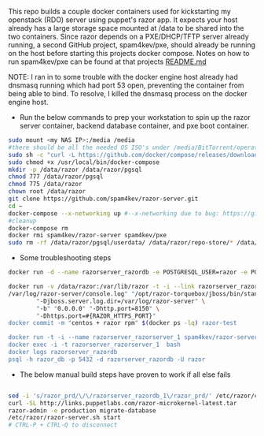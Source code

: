 This repo builds a couple docker containers used for kickstarting my openstack (RDO) server using puppet's razor app.
It expects your host already has a large storage space mounted at /data to be shared into the two containers. Since razor depends on a PXE/DHCP/TFTP server already running, a second GitHub project, spam4kev/pxe, should already be running on the host before starting this projects docker compose. Notes on how to run spam4kev/pxe can be found at that projects [README.md](http://github.com/spam4kev/pxe)

NOTE: I ran in to some trouble with the docker engine host already had dnsmasq running which had port 53 open, preventing the container from being able to bind. To resolve, I killed the dnsmasq process on the docker engine host.

-  Run the below commands to prep your workstation to spin up the razor server container, backend database container, and pxe boot container.
```bash
sudo mount <my NAS IP>:/media /media
#there should be all the needed OS ISO's under /media/BitTorrent/operating_systems/\<os name (eg; centos)>
sudo sh -c "curl -L https://github.com/docker/compose/releases/download/1.5.2/docker-compose-`uname -s`-`uname -m` > /usr/local/bin/docker-compose"
sudo chmod +x /usr/local/bin/docker-compose
mkdir -p /data/razor /data/razor/pgsql
chmod 777 /data/razor/pgsql
chmod 775 /data/razor
chown root /data/razor
git clone https://github.com/spam4kev/razor-server.git
cd ~
docker-compose --x-networking up #--x-networking due to bug: https://github.com/docker/compose/issues/2480
#cleanup
docker-compose rm
docker rmi spam4kev/razor-server spam4kev/pxe
sudo rm -rf /data/razor/pgsql/userdata/ /data/razor/repo-store/* /data/razor/razor-server.sh
```

-  Some troubleshooting steps

```bash
docker run -d --name razorserver_razordb -e POSTGRESQL_USER=razor -e POSTGRESQL_PASSWORD=mypass -e POSTGRESQL_DATABASE=razor_prd -v /data/razor/pg centos/postgresql-94-centos7

docker run -v /data/razor:/var/lib/razor -t -i --link razorserver_razordb --name razorserver_razorserver_1 centos sh
/var/log/razor-server/console.log" "/opt/razor-torquebox/jboss/bin/standalone.sh" \
        "-Djboss.server.log.dir=/var/log/razor-server" \
        "-b" "0.0.0.0" "-Dhttp.port=8150" \
        "-Dhttps.port=#{RAZOR_HTTPS_PORT}"
docker commit -m "centos + razor rpm" $(docker ps -lq) razor-test

docker run -t -i --name razorserver_razorserver_1 spam4kev/razor-server sh
docker exec -i -t razorserver_razorserver_1  bash
docker logs razorserver_razordb
psql -h razor_db -p 5432 -d razorserver_razordb -U razor
```


-  The below manual build steps have proven to work if all else fails

```bash

sed -i 's/razor_prd/\/\/razorserver_razordb_1\/razor_prd/' /etc/razor/config.yaml
curl -SL http://links.puppetlabs.com/razor-microkernel-latest.tar      | tar -xC /var/lib/razor/repo-store/
razor-admin -e production migrate-database
/etc/razor/razor-server.sh start
# CTRL-P + CTRL-Q to disconnect
```  
